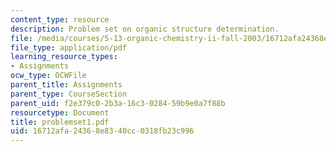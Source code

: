 ```yaml
---
content_type: resource
description: Problem set on organic structure determination.
file: /media/courses/5-13-organic-chemistry-ii-fall-2003/16712afa24368e8340cc0318fb23c996_problemset1.pdf
file_type: application/pdf
learning_resource_types:
- Assignments
ocw_type: OCWFile
parent_title: Assignments
parent_type: CourseSection
parent_uid: f2e379c0-2b3a-16c3-0284-59b9e0a7f88b
resourcetype: Document
title: problemset1.pdf
uid: 16712afa-2436-8e83-40cc-0318fb23c996
---
```

